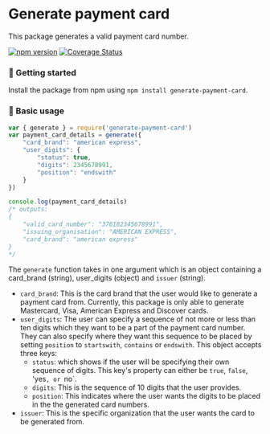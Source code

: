 # Generate payment card
This package generates a valid payment card number.

[![npm version](https://badge.fury.io/js/generate-payment-card.svg)](https://badge.fury.io/js/generate-payment-card) [![Coverage Status](https://coveralls.io/repos/github/Fiyin-Anne/generate-payment-card/badge.svg)](https://coveralls.io/github/Fiyin-Anne/generate-payment-card)


### 🚀 Getting started
Install the package from npm using `npm install generate-payment-card`.

### 🧰 Basic usage
```javascript
var { generate } = require('generate-payment-card')
var payment_card_details = generate({
    "card_brand": "american express",
    "user_digits": {
        "status": true,
        "digits": 2345678991,
        "position": "endswith"
    }
})

console.log(payment_card_details)
/* outputs: 
{
    "valid_card_number": "376182345678991",
    "issuing_organisation": "AMERICAN EXPRESS",
    "card_brand": "american express"
}
*/
```

The `generate` function takes in one argument which is an object containing a card_brand (string), user_digits (object) and `issuer` (string).
- `card_brand`: This is the card brand that the user would like to generate a payment card from. Currently, this package is only able to generate Mastercard, Visa, American Express and Discover cards.
- `user_digits`: The user can specify a sequence of not more or less than ten digits which they want to be a part of the payment card number. They can also specify where they want this sequence to be placed by setting `position` to `startswith`, `contains` or `endswith`. This object accepts three keys:
    - `status`: which shows if the user will be specifying their own sequence of digits. This key's property can either be `true`, `false`, 'yes`, or `no`.
    - `digits`: This is the sequence of 10 digits that the user provides.
    - `position`: This indicates where the user wants the digits to be placed in the the generated card numbers.
- `issuer`: This is the specific organization that the user wants the card to be generated from.